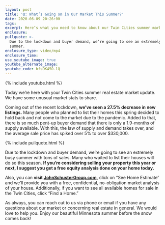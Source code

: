 ```yaml
---
layout: post
title: 'Q: What’s Going on in Our Market This Summer?'
date: 2020-06-09 20:26:00
tags:
excerpt: Here’s what you need to know about our Twin Cities summer market.
enclosure:
pullquote: >-
  Due to the lockdown and buyer demand, we’re going to see an extremely busy
  summer.
enclosure_type: video/mp4
enclosure_time:
use_youtube_image: true
youtube_alternate_image:
youtube_code: bfsDK45O-lQ
---
```


{% include youtube.html %}

Today we’re here with your Twin Cities summer real estate market update. We have some unusual market stats to share.&nbsp;

Coming out of the recent lockdown, **we’ve seen a 27.5% decrease in new listings.** Many people who planned to list their homes this spring decided to hold back and not come to the market due to the pandemic. Added to that, there is so much pent-up buyer demand that there is only a 1.9-months of supply available. With this, the law of supply and demand takes over, and the average sale price has spiked over 5% to over $330,000.&nbsp;

{% include pullquote.html %}

Due to the lockdown and buyer demand, we’re going to see an extremely busy summer with tons of sales. Many who waited to list their houses will do so this season. **If you’re considering selling your property this year or next, I suggest you get a free equity analysis done on your home today.**

Also, you can **visit&nbsp;**[**JohnSchusterGroup.com**](https://www.johnschustergroup.com/)**,** click on “See Home Estimate” and we’ll provide you with a free, confidential, no-obligation market analysis of your house. Additionally, if you want to see all available homes for sale in the Twin Cities, click “Find a Home.”

As always, you can reach out to us via phone or email if you have any questions about our market or concerning real estate in general. We would love to help you. Enjoy our beautiful Minnesota summer before the snow comes back\!
